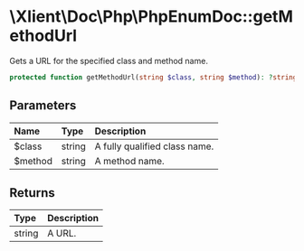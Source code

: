 # \\Xlient\\Doc\\Php\\PhpEnumDoc::getMethodUrl

Gets a URL for the specified class and method name.

```php
protected function getMethodUrl(string $class, string $method): ?string
```

## Parameters

| Name | Type | Description |
| :--- | :--- | :--- |
| $class | string | A fully qualified class name. |
| $method | string | A method name. |

## Returns

| Type | Description |
| :--- | :--- |
| string | A URL. |